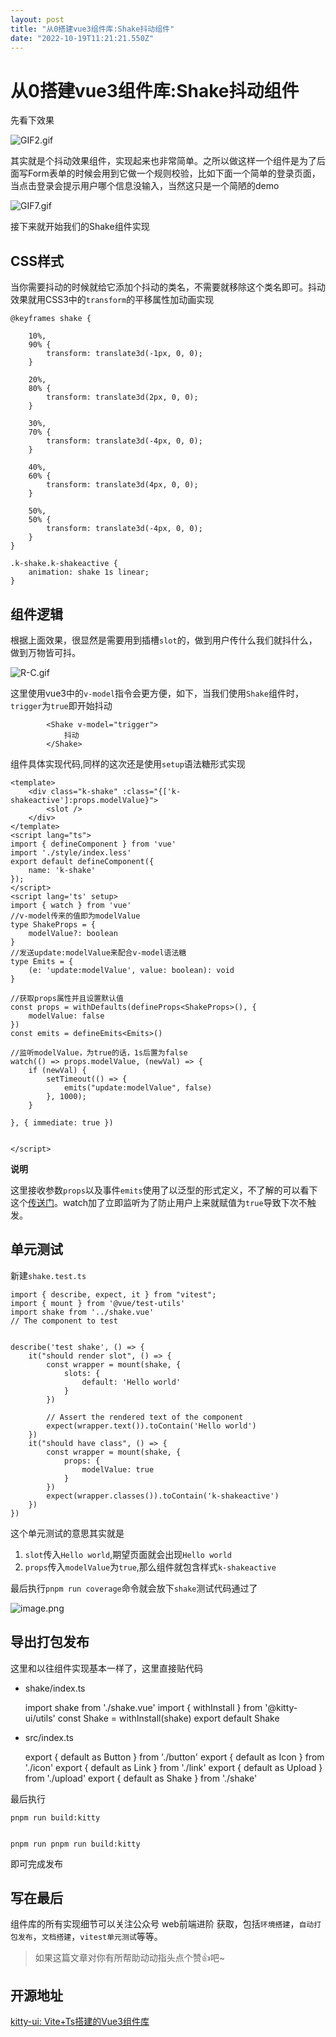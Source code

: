 ```yaml
---
layout: post
title: "从0搭建vue3组件库:Shake抖动组件"
date: "2022-10-19T11:21:21.550Z"
---
```

从0搭建vue3组件库:Shake抖动组件
=====================

先看下效果

![GIF2.gif](https://p1-juejin.byteimg.com/tos-cn-i-k3u1fbpfcp/d944017b59b64be890c017c1619d2e2d~tplv-k3u1fbpfcp-watermark.image?)

其实就是个抖动效果组件，实现起来也非常简单。之所以做这样一个组件是为了后面写Form表单的时候会用到它做一个规则校验，比如下面一个简单的登录页面，当点击登录会提示用户哪个信息没输入，当然这只是一个简陋的demo

![GIF7.gif](https://p1-juejin.byteimg.com/tos-cn-i-k3u1fbpfcp/315a74f5ca1a46b1a91164eaf27e4bd1~tplv-k3u1fbpfcp-watermark.image?)

接下来就开始我们的Shake组件实现

CSS样式
-----

当你需要抖动的时候就给它添加个抖动的类名，不需要就移除这个类名即可。抖动效果就用CSS3中的`transform`的平移属性加动画实现

    @keyframes shake {
    
        10%,
        90% {
            transform: translate3d(-1px, 0, 0);
        }
    
        20%,
        80% {
            transform: translate3d(2px, 0, 0);
        }
    
        30%,
        70% {
            transform: translate3d(-4px, 0, 0);
        }
    
        40%,
        60% {
            transform: translate3d(4px, 0, 0);
        }
    
        50%,
        50% {
            transform: translate3d(-4px, 0, 0);
        }
    }
    
    .k-shake.k-shakeactive {
        animation: shake 1s linear;
    }
    
    

组件逻辑
----

根据上面效果，很显然是需要用到插槽`slot`的，做到用户传什么我们就抖什么，做到万物皆可抖。

![R-C.gif](https://p9-juejin.byteimg.com/tos-cn-i-k3u1fbpfcp/e09b0dfced5f4c76970a5eb7b0bd10b4~tplv-k3u1fbpfcp-watermark.image?)

这里使用vue3中的`v-model`指令会更方便，如下，当我们使用`Shake`组件时，`trigger`为`true`即开始抖动

            <Shake v-model="trigger">
                抖动
            </Shake>
    

组件具体实现代码,同样的这次还是使用`setup`语法糖形式实现

    <template>
        <div class="k-shake" :class="{['k-shakeactive']:props.modelValue}">
            <slot />
        </div>
    </template>
    <script lang="ts">
    import { defineComponent } from 'vue'
    import './style/index.less'
    export default defineComponent({
        name: 'k-shake'
    });
    </script>
    <script lang='ts' setup>
    import { watch } from 'vue'
    //v-model传来的值即为modelValue
    type ShakeProps = {
        modelValue?: boolean
    }
    //发送update:modelValue来配合v-model语法糖
    type Emits = {
        (e: 'update:modelValue', value: boolean): void
    }
    
    //获取props属性并且设置默认值
    const props = withDefaults(defineProps<ShakeProps>(), {
        modelValue: false
    })
    const emits = defineEmits<Emits>()
    
    //监听modelValue，为true的话，1s后置为false
    watch(() => props.modelValue, (newVal) => {
        if (newVal) {
            setTimeout(() => {
                emits("update:modelValue", false)
            }, 1000);
        }
    
    }, { immediate: true })
    
    
    </script>
    
    

**说明**

这里接收参数`props`以及事件`emits`使用了以泛型的形式定义，不了解的可以看下这个[传送门](https://cn.vuejs.org/api/sfc-script-setup.html#typescript-only-features)。watch加了立即监听为了防止用户上来就赋值为`true`导致下次不触发。

单元测试
----

新建`shake.test.ts`

    import { describe, expect, it } from "vitest";
    import { mount } from '@vue/test-utils'
    import shake from '../shake.vue'
    // The component to test
    
    
    describe('test shake', () => {
        it("should render slot", () => {
            const wrapper = mount(shake, {
                slots: {
                    default: 'Hello world'
                }
            })
    
            // Assert the rendered text of the component
            expect(wrapper.text()).toContain('Hello world')
        })
        it("should have class", () => {
            const wrapper = mount(shake, {
                props: {
                    modelValue: true
                }
            })
            expect(wrapper.classes()).toContain('k-shakeactive')
        })
    })
    

这个单元测试的意思其实就是

1.  `slot`传入`Hello world`,期望页面就会出现`Hello world`
2.  `props`传入`modelValue`为`true`,那么组件就包含样式`k-shakeactive`

最后执行`pnpm run coverage`命令就会放下`shake`测试代码通过了

![image.png](https://p6-juejin.byteimg.com/tos-cn-i-k3u1fbpfcp/beeb5418ab954cbe9a9ed8ad5f6165c3~tplv-k3u1fbpfcp-watermark.image?)

导出打包发布
------

这里和以往组件实现基本一样了，这里直接贴代码

*   shake/index.ts

    import shake from './shake.vue'
    import { withInstall } from '@kitty-ui/utils'
    const Shake = withInstall(shake)
    export default Shake
    

*   src/index.ts

    export { default as Button } from './button'
    export { default as Icon } from './icon'
    export { default as Link } from './link'
    export { default as Upload } from './upload'
    export { default as Shake } from './shake'
    

最后执行

    pnpm run build:kitty
    

    pnpm run pnpm run build:kitty
    

即可完成发布

写在最后
----

组件库的所有实现细节可以关注公众号 web前端进阶 获取，包括`环境搭建`，`自动打包发布`，`文档搭建`，`vitest单元测试`等等。

> 如果这篇文章对你有所帮助动动指头点个赞👍吧~

开源地址
----

[kitty-ui: Vite+Ts搭建的Vue3组件库](https://gitee.com/geeksdidi/kittyui)